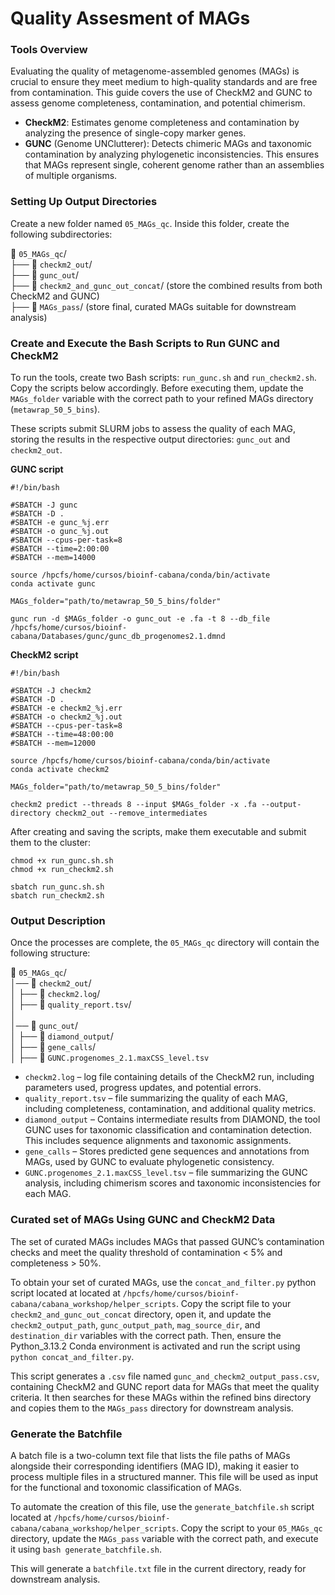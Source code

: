 # Quality Assesment of MAGs

### Tools Overview

Evaluating the quality of metagenome-assembled genomes (MAGs) is crucial to ensure they meet medium to high-quality standards and are free from contamination. This guide covers the use of CheckM2 and GUNC to assess genome completeness, contamination, and potential chimerism.

- **CheckM2**: Estimates genome completeness and contamination by analyzing the presence of single-copy marker genes. 
- **GUNC** (Genome UNClutterer): Detects chimeric MAGs and taxonomic contamination by analyzing phylogenetic inconsistencies. This ensures that MAGs represent single, coherent genome rather than an assemblies of multiple organisms.

### Setting Up Output Directories

Create a new folder named `05_MAGs_qc`. Inside this folder, create the following subdirectories:

📂 `05_MAGs_qc`/ <br>
├── 📁 `checkm2_out`/ <br>
├── 📁 `gunc_out`/ <br>
├── 📁 `checkm2_and_gunc_out_concat`/ (store the combined results from both CheckM2 and GUNC) <br>
├── 📁 `MAGs_pass`/ (store final, curated MAGs suitable for downstream analysis)

### Create and Execute the Bash Scripts to Run GUNC and CheckM2 

To run the tools, create two Bash scripts: `run_gunc.sh` and `run_checkm2.sh`. Copy the scripts below accordingly. Before executing them, update the `MAGs_folder` variable with the correct path to your refined MAGs directory (`metawrap_50_5_bins`).

These scripts submit SLURM jobs to assess the quality of each MAG, storing the results in the respective output directories: `gunc_out` and `checkm2_out`.

**GUNC script**
```
#!/bin/bash

#SBATCH -J gunc
#SBATCH -D .
#SBATCH -e gunc_%j.err
#SBATCH -o gunc_%j.out
#SBATCH --cpus-per-task=8
#SBATCH --time=2:00:00	
#SBATCH --mem=14000	

source /hpcfs/home/cursos/bioinf-cabana/conda/bin/activate
conda activate gunc

MAGs_folder="path/to/metawrap_50_5_bins/folder"

gunc run -d $MAGs_folder -o gunc_out -e .fa -t 8 --db_file /hpcfs/home/cursos/bioinf-cabana/Databases/gunc/gunc_db_progenomes2.1.dmnd
```

**CheckM2 script**
```
#!/bin/bash

#SBATCH -J checkm2
#SBATCH -D .
#SBATCH -e checkm2_%j.err
#SBATCH -o checkm2_%j.out
#SBATCH --cpus-per-task=8
#SBATCH --time=48:00:00	
#SBATCH --mem=12000	

source /hpcfs/home/cursos/bioinf-cabana/conda/bin/activate
conda activate checkm2

MAGs_folder="path/to/metawrap_50_5_bins/folder"

checkm2 predict --threads 8 --input $MAGs_folder -x .fa --output-directory checkm2_out --remove_intermediates
```

After creating and saving the scripts, make them executable and submit them to the cluster:

```
chmod +x run_gunc.sh.sh
chmod +x run_checkm2.sh

sbatch run_gunc.sh.sh
sbatch run_checkm2.sh
```

### Output Description

Once the processes are complete, the `05_MAGs_qc` directory will contain the following structure:

📂 `05_MAGs_qc`/ <br>
│── 📂 `checkm2_out`/ <br>
│   ├── 📄 `checkm2.log`/ <br>
│   ├── 📄 `quality_report.tsv`/ <br>
│ <br>
│── 📂 `gunc_out`/ <br>
│   ├── 📂 `diamond_output`/ <br>
│   ├── 📂 `gene_calls`/ <br>
│   ├── 📄 `GUNC.progenomes_2.1.maxCSS_level.tsv` <br>


- `checkm2.log` – log file containing details of the CheckM2 run, including parameters used, progress updates, and potential errors.
- `quality_report.tsv` – file summarizing the quality of each MAG, including completeness, contamination, and additional quality metrics.
- `diamond_output` – Contains intermediate results from DIAMOND, the tool GUNC uses for taxonomic classification and contamination detection. This includes sequence alignments and taxonomic assignments.
- `gene_calls` – Stores predicted gene sequences and annotations from MAGs, used by GUNC to evaluate phylogenetic consistency.
- `GUNC.progenomes_2.1.maxCSS_level.tsv` – file summarizing the GUNC analysis, including chimerism scores and taxonomic inconsistencies for each MAG.

### Curated set of MAGs Using GUNC and CheckM2 Data

The set of curated MAGs includes MAGs that passed GUNC’s contamination checks and meet the quality threshold of contamination < 5% and completeness > 50%.

To obtain your set of curated MAGs, use the `concat_and_filter.py` python script located at located at `/hpcfs/home/cursos/bioinf-cabana/cabana_workshop/helper_scripts`. Copy the script file to your `checkm2_and_gunc_out_concat` directory, open it, and update the `checkm2_output_path`,  `gunc_output_path`, `mag_source_dir`, and `destination_dir` variables with the correct path. Then, ensure the Python_3.13.2 Conda environment is activated and run the script using `python concat_and_filter.py`.

This script generates a `.csv` file named `gunc_and_checkm2_output_pass.csv`, containing CheckM2 and GUNC report data for MAGs that meet the quality criteria. It then searches for these MAGs within the refined bins directory and copies them to the `MAGs_pass` directory for downstream analysis.

### Generate the Batchfile

A batch file is a two-column text file that lists the file paths of MAGs alongside their corresponding identifiers (MAG ID), making it easier to process multiple files in a structured manner. This file will be used as input for the functional and toxonomic classification of MAGs.

To automate the creation of this file, use the `generate_batchfile.sh` script located at `/hpcfs/home/cursos/bioinf-cabana/cabana_workshop/helper_scripts`. Copy the script to your `05_MAGs_qc` directory, update the `MAGs_pass` variable with the correct path, and execute it using `bash generate_batchfile.sh`.

This will generate a `batchfile.txt` file in the current directory, ready for downstream analysis.
